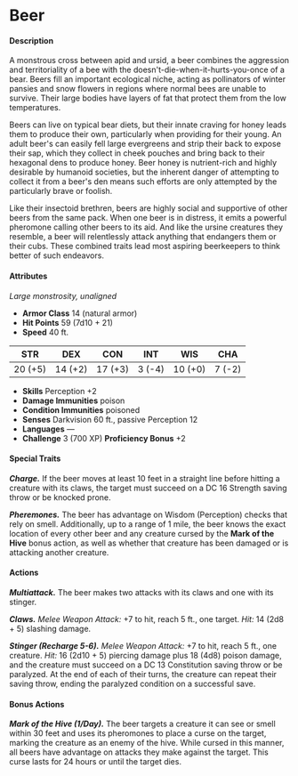 # Beer

#### Description

A monstrous cross between apid and ursid, a beer combines the aggression and territoriality of a bee with the doesn't-die-when-it-hurts-you-once of a bear. Beers fill an important ecological niche, acting as pollinators of winter pansies and snow flowers in regions where normal bees are unable to survive. Their large bodies have layers of fat that protect them from the low temperatures.

Beers can live on typical bear diets, but their innate craving for honey leads them to produce their own, particularly when providing for their young. An adult beer's can easily fell large evergreens and strip their back to expose their sap, which they collect in cheek pouches and bring back to their hexagonal dens to produce honey. Beer honey is nutrient-rich and highly desirable by humanoid societies, but the inherent danger of attempting to collect it from a beer's den means such efforts are only attempted by the particularly brave or foolish.

Like their insectoid brethren, beers are highly social and supportive of other beers from the same pack. When one beer is in distress, it emits a powerful pheromone calling other beers to its aid. And like the ursine creatures they resemble, a beer will relentlessly attack anything that endangers them or their cubs. These combined traits lead most aspiring beerkeepers to think better of such endeavors.

#### Attributes

_Large monstrosity, unaligned_

- **Armor Class** 14 (natural armor)
- **Hit Points** 59 (7d10 + 21)
- **Speed** 40 ft.

|  STR  |  DEX  |  CON  | INT  |  WIS  | CHA  |
|:-----:|:-----:|:-----:|:----:|:-----:|:----:|
|20 (+5)|14 (+2)|17 (+3)|3 (-4)|10 (+0)|7 (-2)|

- **Skills** Perception +2
- **Damage Immunities** poison
- **Condition Immunities** poisoned
- **Senses** Darkvision 60 ft., passive Perception 12
- **Languages** —
- **Challenge** 3 (700 XP) **Proficiency Bonus** +2

#### Special Traits

_**Charge.**_ If the beer moves at least 10 feet in a straight line before hitting a creature with its claws, the target must succeed on a DC 16 Strength saving throw or be knocked prone.

_**Pheremones.**_ The beer has advantage on Wisdom (Perception) checks that rely on smell. Additionally, up to a range of 1 mile, the beer knows the exact location of every other beer and any creature cursed by the **Mark of the Hive** bonus action, as well as whether that creature has been damaged or is attacking another creature.

#### Actions

_**Multiattack.**_ The beer makes two attacks with its claws and one with its stinger.

_**Claws.**_ _Melee Weapon Attack:_ +7 to hit, reach 5 ft., one target. _Hit:_ 14 (2d8 + 5) slashing damage.

_**Stinger (Recharge 5-6).**_ _Melee Weapon Attack:_ +7 to hit, reach 5 ft., one creature. _Hit:_ 16 (2d10 + 5) piercing damage plus 18 (4d8) poison damage, and the creature must succeed on a DC 13 Constitution saving throw or be paralyzed. At the end of each of their turns, the creature can repeat their saving throw, ending the paralyzed condition on a successful save.

#### Bonus Actions

_**Mark of the Hive (1/Day).**_ The beer targets a creature it can see or smell within 30 feet and uses its pheromones to place a curse on the target, marking the creature as an enemy of the hive. While cursed in this manner, all beers have advantage on attacks they make against the target. This curse lasts for 24 hours or until the target dies.
